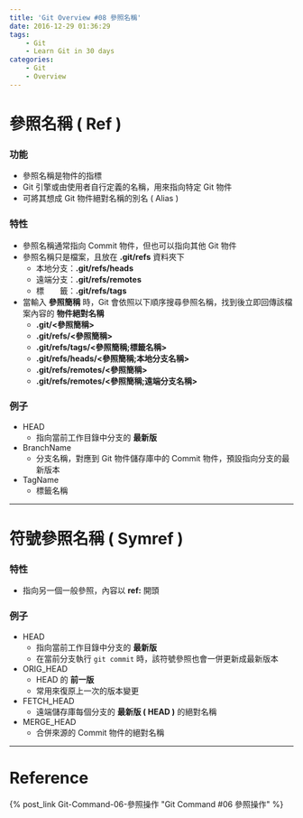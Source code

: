 ```yaml
---
title: 'Git Overview #08 參照名稱'
date: 2016-12-29 01:36:29
tags: 
    - Git
    - Learn Git in 30 days
categories: 
    - Git
    - Overview
---
```

# 參照名稱 ( Ref )
### 功能
 - 參照名稱是物件的指標
 - Git 引擎或由使用者自行定義的名稱，用來指向特定 Git 物件
 - 可將其想成 Git 物件絕對名稱的別名 ( Alias )

<!-- more -->

### 特性
 - 參照名稱通常指向 Commit 物件，但也可以指向其他 Git 物件
 - 參照名稱只是檔案，且放在 **.git/refs** 資料夾下
    - 本地分支：**.git/refs/heads**
    - 遠端分支：**.git/refs/remotes**
    - 標　　籤：**.git/refs/tags**
 - 當輸入 **參照簡稱** 時，Git 會依照以下順序搜尋參照名稱，找到後立即回傳該檔案內容的 **物件絕對名稱**
    - **.git/<參照簡稱>**
    - **.git/refs/<參照簡稱>**
    - **.git/refs/tags/<參照簡稱;標籤名稱>**
    - **.git/refs/heads/<參照簡稱;本地分支名稱>**
    - **.git/refs/remotes/<參照簡稱>**
    - **.git/refs/remotes/<參照簡稱;遠端分支名稱>**

### 例子
 - HEAD
    - 指向當前工作目錄中分支的 **最新版**
 - BranchName
    - 分支名稱，對應到 Git 物件儲存庫中的 Commit 物件，預設指向分支的最新版本
 - TagName
    - 標籤名稱


---


# 符號參照名稱 ( Symref ) 
### 特性
 - 指向另一個一般參照，內容以 **ref:** 開頭

### 例子
 - HEAD
    - 指向當前工作目錄中分支的 **最新版**
    - 在當前分支執行 `git commit` 時，該符號參照也會一併更新成最新版本
 - ORIG_HEAD
    - HEAD 的 **前一版**
    - 常用來復原上一次的版本變更
 - FETCH_HEAD
    - 遠端儲存庫每個分支的 **最新版 ( HEAD )** 的絕對名稱
 - MERGE_HEAD
    - 合併來源的 Commit 物件的絕對名稱

---

# Reference
{% post_link Git-Command-06-參照操作 "Git Command #06 參照操作" %}